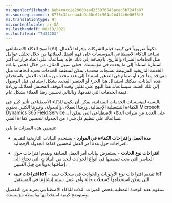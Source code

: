 ```yaml
---
ms.openlocfilehash: 6eb4eacc2e29000aad233976543aced3b724fb87
ms.sourcegitcommit: 8773c31cceaa4d9a36c62c964a2b414c6e0656f3
ms.translationtype: HT
ms.contentlocale: ar-SA
ms.lasthandoff: 08/13/2021
ms.locfileid: "7434203"
---
```

أصبح الذكاء الاصطناعي (AI) مكوناً ضرورياً في كيفية قيام الشركات بإجراء الأعمال. تساعد الذكاء الاصطناعي المؤسسات على فهم أفضل لعملائها من خلال تحليل عوامل مثل اتجاهات الشراء والتاريخ. بالإضافة إلى ذلك، فإنه يساعدك على اتخاذ قرارات أكثر استنارة استناداً إلى ما يحدث في مؤسستك. فعلى سبيل المثال، من خلال فحص بيانات الخدمة التاريخية المرتبطة بمنتجات محددة، يمكن لمنظمة الخدمات تحديد اتجاهات مثل متى قد يبدأ جزء أو صمام في التدهور استناداً إلى عدد محدد من ساعات العمل.
باستخدام هذه البيانات، يمكنك استبدال هذا الجزء أو العنصر المحدد بشكل استباقي قبل الوصول إلى تلك العتبة. سيساعدك هذا النهج على تقليل وقت التوقف المحتمل لعملائك وزيادة قيمة الخدمات التي تقدمها، وبالتالي تحسين رضا العملاء بشكل عام.

بالنسبة لمؤسسات الخدمات الميدانية، يمكن أن يكون للذكاء الاصطناعي تأثير كبير في الكفاءة التشغيلية الإجمالية، ورضا العملاء، والجدولة، وغيرها الكثير. يحتوي Microsoft Dynamics 365 Field Service على العديد من ميزات الذكاء الاصطناعي التي يمكن أن تساعدك على تنظيم كل شيء من الجدولة لتحسين كفاءة الفني.

تتضمن هذه الميزات ما يلي:

-   **مدة العمل واقتراحات الكفاءة في الموارد** - يستخدم البيانات التاريخية لتقديم اقتراحات حول مدة أمر العمل لتحسين كفاءة الجدولة الإجمالية.

-   **اقتراحات نوع الحادث** - يستعرض بيانات أمر العمل السابقة ويقدم اقتراحات حول العناصر التي يجب تضمينها في أنواع الحوادث للحد من البيانات التي تحتاج إلى إضافتها يدوياً من قِبل الفنيين.

-   **اقتراحات تنبيه IoT** - تقديم اقتراحات نوع الأولويات والحوادث في سجلات تنبيه IoT التي يمكن استخدامها كسجلات حالة وأمر عمل سيتم إنشاؤها في المستقبل.

ستقوم هذه الوحدة النمطية بفحص الميزات الثلاث للذكاء الاصطناعي بمزيد من التفصيل وستوضح كيفية استخدامها بواسطة مؤسستك.
